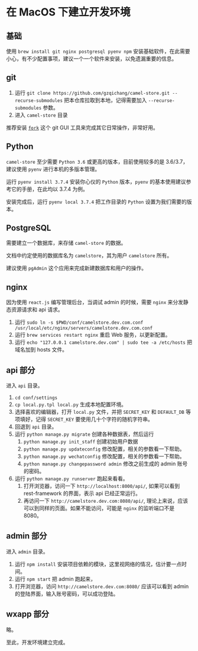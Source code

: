 # 在 MacOS 下建立开发环境

## 基础

使用 `brew install git nginx postgresql pyenv npm` 安装基础软件，在此需要小心，有不少配置事项，建议一个一个软件来安装，以免遗漏重要的信息。

## git

1. 运行 `git clone https://github.com/gzqichang/camel-store.git --recurse-submodules` 把本仓库拉取到本地，记得需要加入 `--recurse-submodules` 参数。
1. 进入 `camel-store` 目录

推荐安装 [`fork`](https://git-fork.com/) 这个 git GUI 工具来完成其它日常操作，非常好用。

## Python

`camel-store` 至少需要 `Python 3.6` 或更高的版本，目前使用较多的是 3.6/3.7，建议使用 `pyenv` 进行本机的多版本管理。

运行 `pyenv install 3.7.4` 安装你心仪的 `Python` 版本，`pyenv` 的基本使用建议参考它的手册，在此均以 3.7.4 为例。

安装完成后，运行 `pyenv local 3.7.4` 把工作目录的 `Python` 设置为我们需要的版本。

## PostgreSQL

需要建立一个数据库，来存储 `camel-store` 的数据。

文档中约定使用的数据库名为 `camelstore`，其为用户 `camelstore` 所有。

建议使用 `pgAdmin` 这个应用来完成新建数据库和用户的操作。

## nginx

因为使用 `react.js` 编写管理后台，当调试 admin 的时候，需要 `nginx` 来分发静态资源请求和 api 请求。

1. 运行 `sudo ln -s $PWD/conf/camelstore.dev.com.conf /usr/local/etc/nginx/servers/camelstore.dev.com.conf`
1. 运行 `brew services restart nginx` 重启 Web 服务，以更新配置。
1. 运行 `echo "127.0.0.1 camelstore.dev.com" | sudo tee -a /etc/hosts` 把域名加到 hosts 文件。

## api 部分

进入 `api` 目录。

1. `cd conf/settings`
1. `cp local.py.tpl local.py` 生成本地配置环境。
1. 选择喜欢的编辑器，打开 `local.py` 文件，并把 `SECRET_KEY` 和 `DEFAULT_DB` 等项填好，记得 `SECRET_KEY` 要使用几十个字符的随机字符串。
1. 回退到 `api` 目录。
1. 运行 `python manage.py migrate` 创建各种数据表，然后运行
    1. `python manage.py init_staff` 创建初始用户数据
    1. `python manage.py updateconfig` 修改配置，相关的参数看一下帮助。
    1. `python manage.py wechatconfig` 修改配置，相关的参数看一下帮助。
    1. `python manage.py changepassword admin` 修改之前生成的 admin 账号的密码。
1. 运行 `python manage.py runserver` 跑起来看看。
    1. 打开浏览器，访问一下 `http://localhost:8000/api/`, 如果可以看到 rest-framework 的界面，表示 api 已经正常运行。
    1. 再访问一下 `http://camelstore.dev.com:8080/api/`, 理论上来说，应该可以到同样的页面。如果不能访问，可能是 `nginx` 的监听端口不是 8080。


## admin 部分

进入 `admin` 目录。

1. 运行 `npm install` 安装项目依赖的模块，这里视网络的情况，估计要一点时间。
1. 运行 `npm start` 把 admin 跑起来，
1. 打开浏览器，访问 `http://camelstore.dev.com:8080/` 应该可以看到 admin 的登陆界面，输入账号密码，可以成功登陆。

## wxapp 部分

略。

至此，开发环境建立完成。